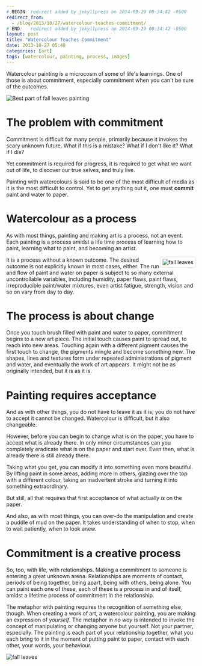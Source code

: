 ```yaml
---
# BEGIN: redirect added by jekyllpress on 2014-09-29 00:34:42 -0500
redirect_from:
  - /blog/2013/10/27/watercolour-teaches-commitment/
# END:   redirect added by jekyllpress on 2014-09-29 00:34:42 -0500
layout: post
title: "Watercolour Teaches Commitment"
date: 2013-10-27 05:40
categories: [art]
tags: [watercolour, painting, process, images]
---
```

Watercolour painting is a microcosm of some of life's learnings. One
of those is about commitment, especially commitment when you can't be
sure of the outcomes.

![Best part of fall leaves painting](/images/fall-leaves-best.jpg "Best part of the fall leaves painting") 

# The problem with commitment

Commitment is difficult for many people, primarily because it invokes
the scary unknown future. What if this is a mistake? What if I don't
like it? What if I die?

Yet commitment is required for progress, it is required to get what we
want out of life, to discover our true selves, and truly live.

Painting with watercolours is said to be one of the most difficult of
media as it is the most difficult to control. Yet to get anything out
it, one must **commit** paint and water to paper.

# Watercolour as a process

As with most things, painting and making art is a process, not an
event. Each painting is a process amidst a life time process of learning
how to paint, learning what to paint, and becoming an artist.

<img style="float:right; padding: 5px; border: 1px solid #DDD" src="/images/fall-leaves-250.jpg" title="fall leaves" alt="fall leaves"/>

It is a process without a known outcome. The desired outcome is not
explicitly known in most cases, either. The run and flow of paint and
water on paper is subject to so many external uncontrollable
variables, including humidity, paper flaws, paint flaws,
irreproducible paint/water mixtures, even artist fatigue, strength,
vision and so on vary from day to day.

# The process is about change

Once you touch brush filled with paint and water to paper, commitment
begins to a new art piece. The initial touch causes paint to spread
out, to reach into new areas. Touching again with a different pigment
causes the first touch to change, the pigments mingle and become
something new. The shapes, lines and textures form under repeated
administrations of pigment and water, and eventually the work of art
appears. It might not be as originally intended, but it is as it is.

# Painting requires acceptance

And as with other things, you do not have to leave it as it is; you do
not have to accept it cannot be changed. Watercolour is difficult, but
it also changeable.

However, before you can begin to change what is on the paper, you have
to accept what is already there. In only minor circumstances can you
completely eradicate what is on the paper and start over. Even then,
what is already there is still already there.

Taking what you get, you can modify it into something even more
beautiful. By lifting paint in some areas, adding more in others,
glazing over the top with a different colour, taking an inadvertent
stroke and turning it into something extraordinary.

But still, all that requires that first acceptance of what actually
*is* on the paper.

And also, as with most things, you can over-do the
manipulation and create a puddle of mud on the paper. It takes
understanding of when to stop, when to wait patiently, when to look
anew.

# Commitment is a creative process

So, too, with life, with relationships. Making a commitment to someone
is entering a great unknown arena. Relationships are moments of
contact, periods of being together, being apart, being with others,
being alone. You can paint each one of these, each of these is a
process in and of itself, amidst a lifetime process of commitment in
the relationship.

The metaphor with painting requires the recognition of something else,
though. When creating a work of art, a watercolour painting, you are
making an expression of *yourself*. The metaphor in *no way* is
intended to invoke the concept of manipulating or changing anyone but
yourself. Not your partner, especially. The painting is each part of
your relationship together, what you each bring to it in the moment of
putting paint to paper, contact with each other, your words, your
behaviour.

![fall leaves](/images/fall-leaves.jpg "fall leaves") 
